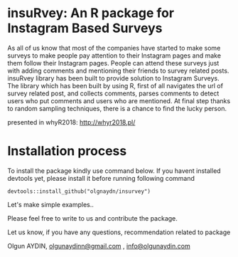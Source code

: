 # insuRvey: An R package for Instagram Based Surveys


As all of us know that most of the companies have started to make some surveys to make people pay attention to their Instagram pages and make them follow their Instagram pages. People can attend these surveys just with adding comments and mentioning their friends to survey related posts. 
insuRvey library has been built to provide solution to Instagram Surveys. The library which has been built by using R,  first of all navigates the url of survey related post, and collects comments, parses comments to detect users who put comments and users who are mentioned. At final step thanks to random sampling techniques, there is a chance to find the lucky person.


presented in whyR2018: http://whyr2018.pl/


# Installation process

To install the package kindly use command below.
If you havent installed devtools yet, please install it before running following command

```
devtools::install_github("olgnaydn/insurvey")
```

Let's make simple examples..

Please feel free to write to us and contribute the package.

Let us know, if you have any questions, recommendation related to package

Olgun AYDIN, olgunaydinn@gmail.com , info@olgunaydin.com
